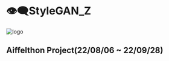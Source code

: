 # 👁️‍🗨️StyleGAN_Z
![logo](https://user-images.githubusercontent.com/100528803/192602362-f3ad4763-1ccd-45d6-91ca-144455a38c6e.png)

## Aiffelthon Project(22/08/06 ~ 22/09/28)
